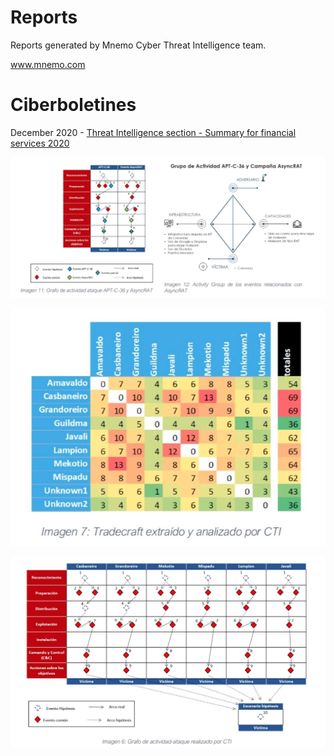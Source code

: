 # Reports
Reports generated by Mnemo Cyber Threat Intelligence team.

www.mnemo.com

# Ciberboletines
December 2020 - [Threat Intelligence section - Summary for financial services 2020](https://github.com/CTI-Mnemo/Reports/blob/main/Ciberbolet%C3%ADn-December-2020/1620532317824.pdf)


![alt text](https://github.com/CTI-Mnemo/Reports/blob/main/Images/image_51b237ef-8c82-4c68-a9b4-7c156f7fa69e20210513_101636.jpg "Activity Group")

![alt text](https://github.com/CTI-Mnemo/Reports/blob/main/Images/image_d6cf6049-9183-4a0a-8d5c-a1baf85456b820210513_101639.jpg "Shared techniques heat map")

![alt text](https://github.com/CTI-Mnemo/Reports/blob/main/Images/image_ea5e6efd-4bca-4316-bdb5-1dc9c9c4f66620210513_101640.jpg "Activity-Attack Graph")
